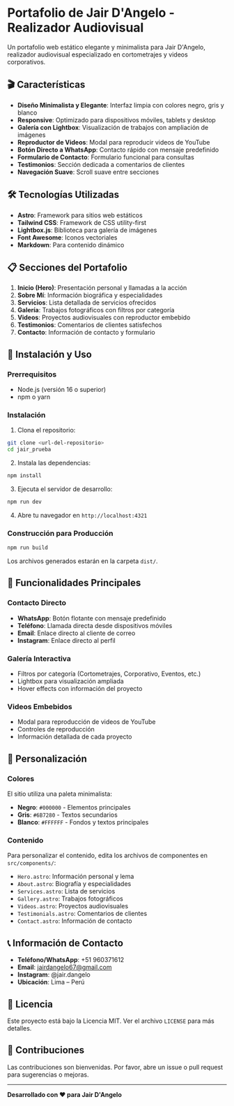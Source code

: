 # Portafolio de Jair D'Angelo - Realizador Audiovisual

Un portafolio web estático elegante y minimalista para Jair D'Angelo, realizador audiovisual especializado en cortometrajes y videos corporativos.

## 🎬 Características

- **Diseño Minimalista y Elegante**: Interfaz limpia con colores negro, gris y blanco
- **Responsive**: Optimizado para dispositivos móviles, tablets y desktop
- **Galería con Lightbox**: Visualización de trabajos con ampliación de imágenes
- **Reproductor de Videos**: Modal para reproducir videos de YouTube
- **Botón Directo a WhatsApp**: Contacto rápido con mensaje predefinido
- **Formulario de Contacto**: Formulario funcional para consultas
- **Testimonios**: Sección dedicada a comentarios de clientes
- **Navegación Suave**: Scroll suave entre secciones

## 🛠️ Tecnologías Utilizadas

- **Astro**: Framework para sitios web estáticos
- **Tailwind CSS**: Framework de CSS utility-first
- **Lightbox.js**: Biblioteca para galería de imágenes
- **Font Awesome**: Iconos vectoriales
- **Markdown**: Para contenido dinámico

## 📋 Secciones del Portafolio

1. **Inicio (Hero)**: Presentación personal y llamadas a la acción
2. **Sobre Mí**: Información biográfica y especialidades
3. **Servicios**: Lista detallada de servicios ofrecidos
4. **Galería**: Trabajos fotográficos con filtros por categoría
5. **Videos**: Proyectos audiovisuales con reproductor embebido
6. **Testimonios**: Comentarios de clientes satisfechos
7. **Contacto**: Información de contacto y formulario

## 🚀 Instalación y Uso

### Prerrequisitos

- Node.js (versión 16 o superior)
- npm o yarn

### Instalación

1. Clona el repositorio:
```bash
git clone <url-del-repositorio>
cd jair_prueba
```

2. Instala las dependencias:
```bash
npm install
```

3. Ejecuta el servidor de desarrollo:
```bash
npm run dev
```

4. Abre tu navegador en `http://localhost:4321`

### Construcción para Producción

```bash
npm run build
```

Los archivos generados estarán en la carpeta `dist/`.

## 📱 Funcionalidades Principales

### Contacto Directo
- **WhatsApp**: Botón flotante con mensaje predefinido
- **Teléfono**: Llamada directa desde dispositivos móviles
- **Email**: Enlace directo al cliente de correo
- **Instagram**: Enlace directo al perfil

### Galería Interactiva
- Filtros por categoría (Cortometrajes, Corporativo, Eventos, etc.)
- Lightbox para visualización ampliada
- Hover effects con información del proyecto

### Videos Embebidos
- Modal para reproducción de videos de YouTube
- Controles de reproducción
- Información detallada de cada proyecto

## 🎨 Personalización

### Colores
El sitio utiliza una paleta minimalista:
- **Negro**: `#000000` - Elementos principales
- **Gris**: `#6B7280` - Textos secundarios
- **Blanco**: `#FFFFFF` - Fondos y textos principales

### Contenido
Para personalizar el contenido, edita los archivos de componentes en `src/components/`:
- `Hero.astro`: Información personal y lema
- `About.astro`: Biografía y especialidades
- `Services.astro`: Lista de servicios
- `Gallery.astro`: Trabajos fotográficos
- `Videos.astro`: Proyectos audiovisuales
- `Testimonials.astro`: Comentarios de clientes
- `Contact.astro`: Información de contacto

## 📞 Información de Contacto

- **Teléfono/WhatsApp**: +51 960371612
- **Email**: jairdangelo67@gmail.com
- **Instagram**: @jair.dangelo
- **Ubicación**: Lima – Perú

## 📄 Licencia

Este proyecto está bajo la Licencia MIT. Ver el archivo `LICENSE` para más detalles.

## 🤝 Contribuciones

Las contribuciones son bienvenidas. Por favor, abre un issue o pull request para sugerencias o mejoras.

---

**Desarrollado con ❤️ para Jair D'Angelo**
